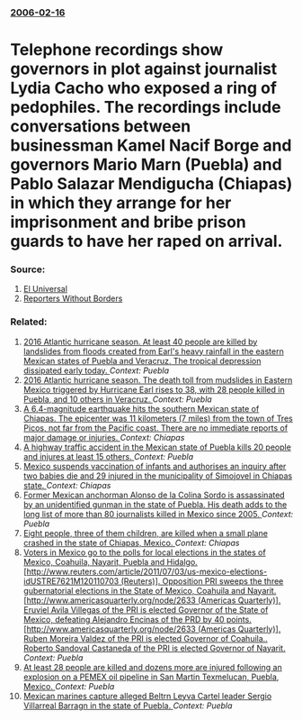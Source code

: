 ### [2006-02-16](/news/2006/02/16/index.md)

#  Telephone recordings show governors in plot against journalist Lydia Cacho who exposed a ring of pedophiles. The recordings include conversations between businessman Kamel Nacif Borge and governors Mario Marn (Puebla) and Pablo Salazar Mendigucha (Chiapas) in which they arrange for her imprisonment and bribe prison guards to have her raped on arrival. 




### Source:

1. [El Universal](http://www.eluniversal.com.mx/miami/16995.html)
2. [Reporters Without Borders](http://www.rsf.org/article.php3?id_article=16460)

### Related:

1. [2016 Atlantic hurricane season. At least 40 people are killed by landslides from floods created from Earl's heavy rainfall in the eastern Mexican states of Puebla and Veracruz. The tropical depression dissipated early today. ](/news/2016/08/8/2016-atlantic-hurricane-season-at-least-40-people-are-killed-by-landslides-from-floods-created-from-earl-s-heavy-rainfall-in-the-eastern-me.md) _Context: Puebla_
2. [2016 Atlantic hurricane season. The death toll from mudslides in Eastern Mexico triggered by Hurricane Earl rises to 38, with 28 people killed in Puebla, and 10 others in Veracruz. ](/news/2016/08/7/2016-atlantic-hurricane-season-the-death-toll-from-mudslides-in-eastern-mexico-triggered-by-hurricane-earl-rises-to-38-with-28-people-kill.md) _Context: Puebla_
3. [A 6.4-magnitude earthquake hits the southern Mexican state of Chiapas. The epicenter was 11 kilometers (7 miles) from the town of Tres Picos, not far from the Pacific coast. There are no immediate reports of major damage or injuries. ](/news/2015/12/17/a-6-4-magnitude-earthquake-hits-the-southern-mexican-state-of-chiapas-the-epicenter-was-11-kilometers-7-miles-from-the-town-of-tres-picos.md) _Context: Chiapas_
4. [A highway traffic accident in the Mexican state of Puebla kills 20 people and injures at least 15 others. ](/news/2015/11/23/a-highway-traffic-accident-in-the-mexican-state-of-puebla-kills-20-people-and-injures-at-least-15-others.md) _Context: Puebla_
5. [Mexico suspends vaccination of infants and authorises an inquiry after two babies die and 29 injured in the municipality of Simojovel in Chiapas state. ](/news/2015/05/10/mexico-suspends-vaccination-of-infants-and-authorises-an-inquiry-after-two-babies-die-and-29-injured-in-the-municipality-of-simojovel-in-chi.md) _Context: Chiapas_
6. [Former Mexican anchorman Alonso de la Colina Sordo is assassinated by an unidentified gunman in the state of Puebla. His death adds to the long list of more than 80 journalists killed in Mexico since 2005. ](/news/2013/04/16/former-mexican-anchorman-alonso-de-la-colina-sordo-is-assassinated-by-an-unidentified-gunman-in-the-state-of-puebla-his-death-adds-to-the-l.md) _Context: Puebla_
7. [Eight people, three of them children, are killed when a small plane crashed in the state of Chiapas, Mexico. ](/news/2013/01/17/eight-people-three-of-them-children-are-killed-when-a-small-plane-crashed-in-the-state-of-chiapas-mexico.md) _Context: Chiapas_
8. [Voters in Mexico go to the polls for local elections in the states of Mexico, Coahuila, Nayarit, Puebla and Hidalgo. [http://www.reuters.com/article/2011/07/03/us-mexico-elections-idUSTRE7621M120110703 (Reuters)]. Opposition PRI sweeps the three gubernatorial elections in the State of Mexico, Coahuila and Nayarit. [http://www.americasquarterly.org/node/2633 (Americas Quarterly)]. Eruviel Avila Villegas of the PRI is elected Governor of the State of Mexico, defeating Alejandro Encinas of the PRD by 40 points. [http://www.americasquarterly.org/node/2633 (Americas Quarterly)]. Ruben Moreira Valdez of the PRI is elected Governor of Coahuila.. Roberto Sandoval Castaneda of the PRI is elected Governor of Nayarit.](/news/2011/07/3/voters-in-mexico-go-to-the-polls-for-local-elections-in-the-states-of-mexico-coahuila-nayarit-puebla-and-hidalgo-http-www-reuters-com.md) _Context: Puebla_
9. [At least 28 people are killed and dozens more are injured following an explosion on a PEMEX oil pipeline in San Martin Texmelucan, Puebla, Mexico. ](/news/2010/12/19/at-least-28-people-are-killed-and-dozens-more-are-injured-following-an-explosion-on-a-pemex-oil-pipeline-in-san-martan-texmelucan-puebla.md) _Context: Puebla_
10. [Mexican marines capture alleged Beltrn Leyva Cartel leader Sergio Villarreal Barragn in the state of Puebla. ](/news/2010/09/12/mexican-marines-capture-alleged-beltran-leyva-cartel-leader-sergio-villarreal-barragan-in-the-state-of-puebla.md) _Context: Puebla_
